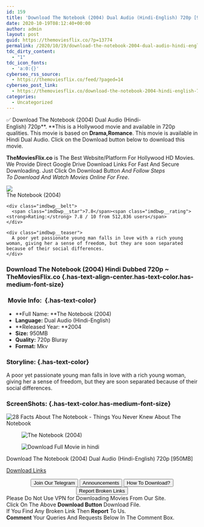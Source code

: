 ```yaml
---
id: 159
title: 'Download The Notebook (2004) Dual Audio (Hindi-English) 720p [950MB]'
date: 2020-10-19T08:12:40+00:00
author: admin
layout: post
guid: https://themoviesflix.co/?p=13774
permalink: /2020/10/19/download-the-notebook-2004-dual-audio-hindi-english-720p-950mb/
tdc_dirty_content:
  - "1"
tdc_icon_fonts:
  - 'a:0:{}'
cyberseo_rss_source:
  - https://themoviesflix.co/feed/?paged=14
cyberseo_post_link:
  - https://themoviesflix.co/download-the-notebook-2004-hindi-english-720p/
categories:
  - Uncategorized
---
```

✅ Download The Notebook (2004) Dual Audio (Hindi-English)&nbsp;720p**.&nbsp;**This is a Hollywood movie and available in&nbsp;720p&nbsp; qualities. This movie is based on&nbsp;**Drama,Romance**. This movie is available in Hindi Dual Audio. Click on the Download button below to download this movie.

**TheMoviesFlix.co**&nbsp;is The Best Website/Platform For Hollywood HD Movies. We Provide Direct Google Drive Download Links For Fast And Secure Downloading. Just Click On Download Button&nbsp;_And Follow Steps To&nbsp;Download And Watch Movies Online For Free_.

<div class="imdbwp imdbwp--movie dark">
  <div class="imdbwp__thumb">
    <a class="imdbwp__link" target="_blank" title="The Notebook" href="https://www.imdb.com/title/tt0332280/" rel="nofollow noopener noreferrer"><img class="imdbwp__img" src="https://m.media-amazon.com/images/M/MV5BMTk3OTM5Njg5M15BMl5BanBnXkFtZTYwMzA0ODI3._V1_SX300.jpg" /></a>
  </div>
  
  <div class="imdbwp__content">
    <div class="imdbwp__header">
      <span class="imdbwp__title">The Notebook</span> (2004)
    </div>
    
    <div class="imdbwp__belt">
      <span class="imdbwp__star">7.8</span><span class="imdbwp__rating"><strong>Rating:</strong> 7.8 / 10 from 512,836 users</span>
    </div>
    
    <div class="imdbwp__teaser">
      A poor yet passionate young man falls in love with a rich young woman, giving her a sense of freedom, but they are soon separated because of their social differences.
    </div>
  </div>
</div>

### Download The Notebook (2004) Hindi&nbsp;Dubbed 720p ~ TheMoviesFlix.co {.has-text-align-center.has-text-color.has-medium-font-size}

### &nbsp;Movie Info:&nbsp; {.has-text-color}

  * **Full Name:&nbsp;**The Notebook (2004)
  * **Language:**&nbsp;Dual Audio (Hindi-English)
  * **Released Year:&nbsp;**2004
  * **Size:**&nbsp;950MB
  * **Quality:** 720p Bluray
  * **Format:**&nbsp;Mkv

### Storyline: {.has-text-color}

A poor yet passionate young man falls in love with a rich young woman, giving her a sense of freedom, but they are soon separated because of their social differences.

### ScreenShots: {.has-text-color.has-medium-font-size}<figure class="wp-block-image">

![28 Facts About The Notebook - Things You Never Knew About The Notebook](https://hips.hearstapps.com/sev.h-cdn.co/assets/15/31/1280x640/landscape-1438124471-the-notebook-2004-copy.jpg?resize=1200:*) </figure> <figure class="wp-block-image">![The Notebook (2004)](https://m.media-amazon.com/images/M/MV5BYTQxZjUzZTUtODc1NS00ZWUwLTliMmEtZTA0M2ZlNjlhZGNkXkEyXkFqcGdeQXVyNTMxNjE0ODY@._V1_.jpg)</figure> <figure class="wp-block-image">![Download Full Movie in hindi](https://i.postimg.cc/jdgLBJPF/The-Notebook-615895580-large.jpg?is-pending-load=1)</figure> 

<p class="has-text-align-center has-text-color has-medium-font-size">
  Download The Notebook (2004) Dual Audio (Hindi-English) 720p [950MB]
</p>

<span class="mb-center maxbutton-3-center"><span class="maxbutton-3-container mb-container"><a class="maxbutton-3 maxbutton maxbutton-post-button" target="_blank" rel="nofollow noopener noreferrer" href="https://coinquint.com/a14800/"><span class="mb-text">Download Links</span></a></span></span>

<center>
</center>

<center>
  <a href="https://t.me/themoviesflixcom" target="_blank" data-wpel-link="external" rel="nofollow external noopener noreferrer"><button class="button button5">Join Our Telegram</button></a> <a href="https://themoviesflix.co/download-the-notebook-2004-hindi-english-720p/#" target="_blank" data-wpel-link="external" rel="nofollow external noopener noreferrer"><button class="button button5">Announcements</button></a> <a href="https://themoviesflix.com/how-to-download/" target="_blank" data-wpel-link="external" rel="nofollow external noopener noreferrer"><button class="button button5">How To Download?</button></a> <a href="https://themoviesflix.co/download-the-notebook-2004-hindi-english-720p/#" target="_blank" data-wpel-link="external" rel="nofollow external noopener noreferrer"><button class="button button5">Report Broken Links</button></a>
</center>

<div class="alert alert-danger">
  Please Do Not Use VPN for Downloading Movies From Our Site.
</div>

<div class="alert alert-success">
  Click On The Above <strong>Download Button</strong> Download File.
</div>

<div class="alert alert-warning">
  If You Find Any Broken Link Then <strong>Report</strong> To Us.
</div>

<div class="alert alert-info">
  <strong>Comment</strong> Your Queries And Requests Below In The Comment Box.
</div>